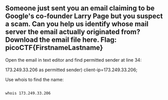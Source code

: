 ## Someone just sent you an email claiming to be Google's co-founder Larry Page but you suspect a scam. Can you help us identify whose mail server the email actually originated from? Download the email file here. Flag: picoCTF{FirstnameLastname}


Open the email in text editor and find permitted sender at line 34:

 173.249.33.206 as permitted sender) client-ip=173.249.33.206;

Use whois to find the name:

```

whois 173.249.33.206

```

